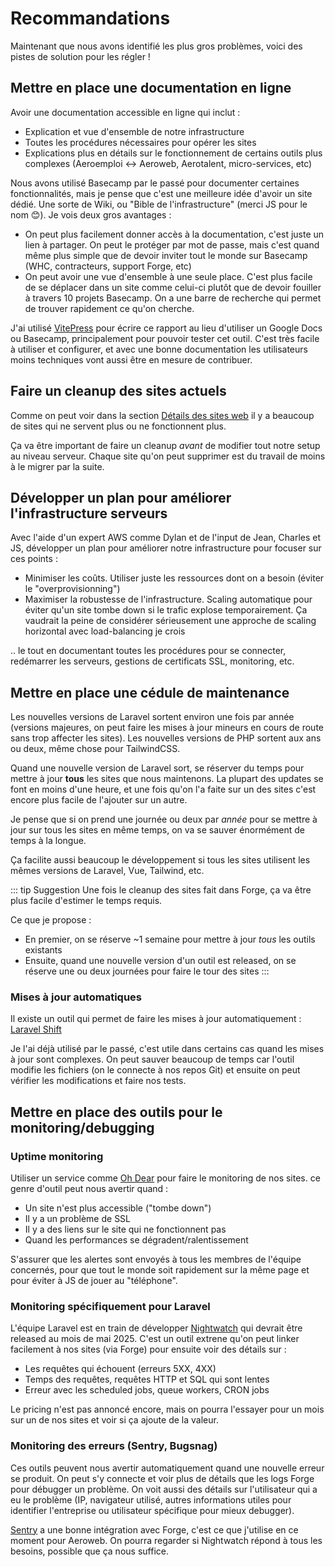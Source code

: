 # Recommandations

Maintenant que nous avons identifié les plus gros problèmes, voici des pistes de solution pour les régler ! 

## Mettre en place une documentation en ligne

Avoir une documentation accessible en ligne qui inclut : 

- Explication et vue d'ensemble de notre infrastructure
- Toutes les procédures nécessaires pour opérer les sites
- Explications plus en détails sur le fonctionnement de certains outils plus complexes (Aeroemploi <-> Aeroweb, Aerotalent, micro-services, etc)

Nous avons utilisé Basecamp par le passé pour documenter certaines fonctionnalités, mais je pense que c'est une meilleure idée d'avoir un site dédié. Une sorte de Wiki, ou "Bible de l'infrastructure" (merci JS pour le nom 😊). Je vois deux gros avantages : 

- On peut plus facilement donner accès à la documentation, c'est juste un lien à partager. On peut le protéger par mot de passe, mais c'est quand même plus simple que de devoir inviter tout le monde sur Basecamp (WHC, contracteurs, support Forge, etc)
- On peut avoir une vue d'ensemble à une seule place. C'est plus facile de se déplacer dans un site comme celui-ci plutôt que de devoir fouiller à travers 10 projets Basecamp. On a une barre de recherche qui permet de trouver rapidement ce qu'on cherche.

J'ai utilisé [VitePress](https://vitepress.dev/) pour écrire ce rapport au lieu d'utiliser un Google Docs ou Basecamp, principalement pour pouvoir tester cet outil. C'est très facile à utiliser et configurer, et avec une bonne documentation les utilisateurs moins techniques vont aussi être en mesure de contribuer.

## Faire un cleanup des sites actuels

Comme on peut voir dans la section [Détails des sites web](./details-sites.md) il y a beaucoup de sites qui ne servent plus ou ne fonctionnent plus.

Ça va être important de faire un cleanup _avant_ de modifier tout notre setup au niveau serveur. Chaque site qu'on peut supprimer est du travail de moins à le migrer par la suite.

## Développer un plan pour améliorer l'infrastructure serveurs

Avec l'aide d'un expert AWS comme Dylan et de l'input de Jean, Charles et JS, développer un plan pour améliorer notre infrastructure pour focuser sur ces points : 

- Minimiser les coûts. Utiliser juste les ressources dont on a besoin (éviter le "overprovisionning")
- Maximiser la robustesse de l'infrastructure. Scaling automatique pour éviter qu'un site tombe down si le trafic explose temporairement. Ça vaudrait la peine de considérer sérieusement une approche de scaling horizontal avec load-balancing je crois

.. le tout en documentant toutes les procédures pour se connecter, redémarrer les serveurs, gestions de certificats SSL, monitoring, etc.

## Mettre en place une cédule de maintenance

Les nouvelles versions de Laravel sortent environ une fois par année (versions majeures, on peut faire les mises à jour mineurs en cours de route sans trop affecter les sites). Les nouvelles versions de PHP sortent aux ans ou deux, même chose pour TailwindCSS.

Quand une nouvelle version de Laravel sort, se réserver du temps pour mettre à jour **tous** les sites que nous maintenons. La plupart des updates se font en moins d'une heure, et une fois qu'on l'a faite sur un des sites c'est encore plus facile de l'ajouter sur un autre.

Je pense que si on prend une journée ou deux par _année_ pour se mettre à jour sur tous les sites en même temps, on va se sauver énormément de temps à la longue.

Ça facilite aussi beaucoup le développement si tous les sites utilisent les mêmes versions de Laravel, Vue, Tailwind, etc.

::: tip Suggestion
Une fois le cleanup des sites fait dans Forge, ça va être plus facile d'estimer le temps requis.

Ce que je propose :

- En premier, on se réserve ~1 semaine pour mettre à jour _tous_ les outils existants
- Ensuite, quand une nouvelle version d'un outil est released, on se réserve une ou deux journées pour faire le tour des sites
:::

### Mises à jour automatiques

Il existe un outil qui permet de faire les mises à jour automatiquement : [Laravel Shift](https://laravelshift.com/)

Je l'ai déjà utilisé par le passé, c'est utile dans certains cas quand les mises à jour sont complexes. On peut sauver beaucoup de temps car l'outil modifie les fichiers (on le connecte à nos repos Git) et ensuite on peut vérifier les modifications et faire nos tests.

## Mettre en place des outils pour le monitoring/debugging

### Uptime monitoring

Utiliser un service comme [Oh Dear](https://ohdear.app/) pour faire le monitoring de nos sites. ce genre d'outil peut nous avertir quand : 

- Un site n'est plus accessible ("tombe down")
- Il y a un problème de SSL
- Il y a des liens sur le site qui ne fonctionnent pas
- Quand les performances se dégradent/ralentissement

S'assurer que les alertes sont envoyés à tous les membres de l'équipe concernés, pour que tout le monde soit rapidement sur la même page et pour éviter à JS de jouer au "téléphone".

### Monitoring spécifiquement pour Laravel

L'équipe Laravel est en train de développer [Nightwatch](https://nightwatch.laravel.com/) qui devrait être released au mois de mai 2025. C'est un outil extrene qu'on peut linker facilement à nos sites (via Forge) pour ensuite voir des détails sur : 

- Les requêtes qui échouent (erreurs 5XX, 4XX)
- Temps des requêtes, requêtes HTTP et SQL qui sont lentes
- Erreur avec les scheduled jobs, queue workers, CRON jobs

Le pricing n'est pas annoncé encore, mais on pourra l'essayer pour un mois sur un de nos sites et voir si ça ajoute de la valeur.

### Monitoring des erreurs (Sentry, Bugsnag)

Ces outils peuvent nous avertir automatiquement quand une nouvelle erreur se produit. On peut s'y connecte et voir plus de détails que les logs Forge pour débugger un problème. On voit aussi des détails sur l'utilisateur qui a eu le problème (IP, navigateur utilisé, autres informations utiles pour identifier l'entreprise ou utilisateur spécifique pour mieux debugger).

[Sentry](https://sentry.io/welcome/) a une bonne intégration avec Forge, c'est ce que j'utilise en ce moment pour Aeroweb. On pourra regarder si Nightwatch répond à tous les besoins, possible que ça nous suffice.
